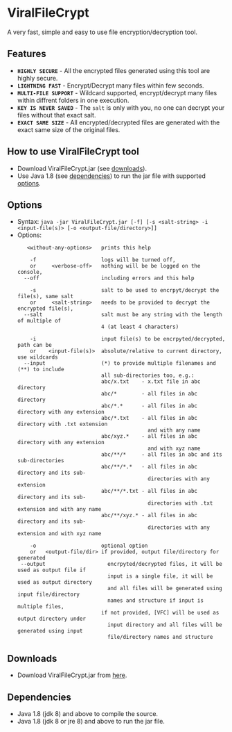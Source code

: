 # ViralFileCrypt
A very fast, simple and easy to use file encryption/decryption tool.

## Features
* **`HIGHLY SECURE`** - All the encrypted files generated using this tool are highly secure.
* **`LIGHTNING FAST`** - Encrypt/Decrypt many files within few seconds.
* **`MULTI-FILE SUPPORT`** - Wildcard supported, encrypt/decrypt many files within diffrent folders in one execution.
* **`KEY IS NEVER SAVED`** - The `salt` is only with you, no one can decrypt your files without that exact salt.
* **`EXACT SAME SIZE`** - All encrypted/decrypted files are generated with the exact same size of the original files.

## How to use ViralFileCrypt tool
* Download ViralFileCrypt.jar (see [downloads](#downloads)).
* Use Java 1.8 (see [dependencies](#dependencies)) to run the jar file with supported [options](#options).

## Options
* Syntax:
    `java -jar ViralFileCrypt.jar [-f] [-s <salt-string> -i <input-file(s)> [-o <output-file/directory>]]`
* Options:
    ```
       <without-any-options>   prints this help

        -f                     logs will be turned off,
        or     <verbose-off>   nothing will be be logged on the console,
      --off                    including errors and this help

        -s                     salt to be used to encrpyt/decrypt the file(s), same salt
        or     <salt-string>   needs to be provided to decrypt the encrypted file(s),
      --salt                   salt must be any string with the length of multiple of
                               4 (at least 4 characters)

        -i                     input file(s) to be encrpyted/decrypted, path can be
        or    <input-file(s)>  absolute/relative to current directory, use wildcards
      --input                  (*) to provide multiple filenames and (**) to include
                               all sub-directories too, e.g.:
                               abc/x.txt    - x.txt file in abc directory
                               abc/*        - all files in abc directory
                               abc/*.*      - all files in abc directory with any extension
                               abc/*.txt    - all files in abc directory with .txt extension
                                              and with any name
                               abc/xyz.*    - all files in abc directory with any extension
                                              and with xyz name
                               abc/**/*     - all files in abc and its sub-directories
                               abc/**/*.*   - all files in abc directory and its sub-
                                              directories with any extension
                               abc/**/*.txt - all files in abc directory and its sub-
                                              directories with .txt extension and with any name
                               abc/**/xyz.* - all files in abc directory and its sub-
                                              directories with any extension and with xyz name

        -o                     optional option
        or   <output-file/dir> if provided, output file/directory for generated
     --output                    encrpyted/decrypted files, it will be used as output file if
                                 input is a single file, it will be used as output directory
                                 and all files will be generated using input file/directory
                                 names and structure if input is multiple files,
                               if not provided, [VFC] will be used as output directory under
                                 input directory and all files will be generated using input
                                 file/directory names and structure
    ```

## Downloads
* Download ViralFileCrypt.jar from [here](https://cdn.rawgit.com/virallalakia/ViralFileCrypt/master/dist/ViralFileCrypt.jar).

## Dependencies
* Java 1.8 (jdk 8) and above to compile the source.
* Java 1.8 (jdk 8 or jre 8) and above to run the jar file.
